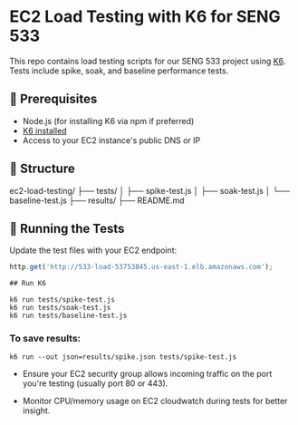 # EC2 Load Testing with K6 for SENG 533

This repo contains load testing scripts for our SENG 533 project using [K6](https://k6.io/). Tests include spike, soak, and baseline performance tests.

## 🔧 Prerequisites

- Node.js (for installing K6 via npm if preferred)
- [K6 installed](https://k6.io/docs/getting-started/installation/)
- Access to your EC2 instance's public DNS or IP

## 📁 Structure

ec2-load-testing/ 
├── tests/ 
    │ 
    ├── spike-test.js 
    │ 
    ├── soak-test.js 
    │ 
    └── baseline-test.js 
├── results/
├── README.md


## 🚀 Running the Tests

Update the test files with your EC2 endpoint:
```js
http.get('http://533-load-53753845.us-east-1.elb.amazonaws.com');

## Run K6

```
```
k6 run tests/spike-test.js
k6 run tests/soak-test.js
k6 run tests/baseline-test.js
```

### To save results:

```
k6 run --out json=results/spike.json tests/spike-test.js
```

- Ensure your EC2 security group allows incoming traffic on the port you're testing (usually port 80 or 443).

- Monitor CPU/memory usage on EC2 cloudwatch during tests for better insight.